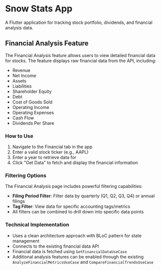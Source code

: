 # Snow Stats App

A Flutter application for tracking stock portfolio, dividends, and financial analysis data.

## Financial Analysis Feature

The Financial Analysis feature allows users to view detailed financial data for stocks. The feature displays raw financial data from the API, including:

- Revenue
- Net Income
- Assets
- Liabilities
- Shareholder Equity
- Debt
- Cost of Goods Sold
- Operating Income
- Operating Expenses
- Cash Flow
- Dividends Per Share

### How to Use

1. Navigate to the Financial tab in the app
2. Enter a valid stock ticker (e.g., AAPL)
3. Enter a year to retrieve data for
4. Click "Get Data" to fetch and display the financial information

### Filtering Options

The Financial Analysis page includes powerful filtering capabilities:

- **Filing Period Filter**: Filter data by quarterly (Q1, Q2, Q3, Q4) or annual filings
- **Tag Filter**: View data for specific accounting tags/metrics
- All filters can be combined to drill down into specific data points

### Technical Implementation

- Uses a clean architecture approach with BLoC pattern for state management
- Connects to the existing financial data API
- Financial data is fetched using `GetFinancialDataUseCase`
- Additional analysis features can be enabled through the existing `AnalyzeFinancialMetricsUseCase` and `CompareFinancialTrendsUseCase`
